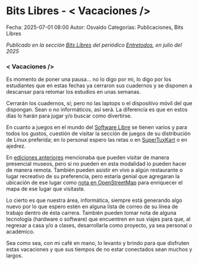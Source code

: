 Bits Libres - < Vacaciones />
==================================

Fecha: 2025-07-01 08:00
Autor: Osvaldo
Categorías: Publicaciones, Bits Libres

_Publicado en la sección [Bits Libres](http://www.gulag.org.mx/sobre-la-seccion-bits-libres.html) del periódico [Entretodos](http://periodicoentretodos.mx/version-impresa/), en julio del 2025_

<!-- break -->

### < Vacaciones />

Es momento de poner una pausa... no lo digo por mi, lo digo por los estudiantes que en estas fechas ya cerraron sus cuadernos y se disponen a descansar para retomar los estudios en unas semanas.

Cerrarán los cuadernos, sí; pero no las laptops o el dispositivo móvil del que dispongan. Sean o no informáticos, así será. La diferencia es que en estos días lo harán para jugar y/o buscar como divertirse.

En cuanto a juegos en el mundo del [Software Libre](https://es.wikipedia.org/wiki/Software_libre) se tienen varios y para todos los gustos, cuestión de visitar la sección de juegos de su distribución de Linux preferida; en lo personal espero las retas o en [SuperTuxKart](https://es.wikipedia.org/wiki/SuperTuxKart) o en ajedrez.

En [ediciones anteriores](https://www.salazarysanchez.com/entradas/2023-07-01-Bits-Libres-Museos.html) mencionaba que pueden visitar de manera presencial museos, pero si no pueden en esta modalidad lo pueden hacer de manera remota. También pueden asistir en vivo a algún restaurante o lugar recreativo de su preferencia, pero estaría genial que agregaran la ubicación de ese lugar como [nota en OpenStreetMap](https://www.youtube.com/watch?v=mtd967kM1a4) para enriquecer el mapa de ese lugar que visitaste.

Lo cierto es que nuestra área, informática, siempre está generando algo nuevo por lo que espero estén en alguna lista de correo de su línea de trabajo dentro de ésta carrera. También pueden tomar nota de alguna tecnología (hardware o software) que encuentren en sus viajes para que, al regresar a casa y/o a clases, desarrollarla como proyecto, ya sea personal o académico.

Sea como sea, con mi café en mano, lo levanto y brindo para que disfruten estas vacaciones y que sus tiempos de no estar conectados sean muchos y largos.

